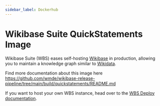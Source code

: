 ```yaml
---
sidebar_label: Dockerhub
---
```


# Wikibase Suite QuickStatements Image

Wikibase Suite (WBS) eases self-hosting [Wikibase](https://wikiba.se) in production, allowing you to maintain a knowledge graph similar to [Wikidata](https://www.wikidata.org/wiki/Wikidata:Main_Page).

Find more documentation about this image here https://github.com/wmde/wikibase-release-pipeline/tree/main/build/quickstatements/README.md

If you want to host your own WBS instance, head over to the [WBS Deploy documentation](https://github.com/wmde/wikibase-release-pipeline/blob/main/deploy/README.md).
